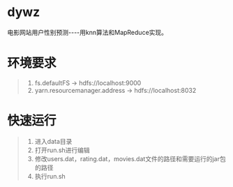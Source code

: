 # dywz
电影网站用户性别预测----用knn算法和MapReduce实现。

# 环境要求
>1. fs.defaultFS -> hdfs://localhost:9000
>2. yarn.resourcemanager.address -> hdfs://localhost:8032
 

# 快速运行
>1. 进入data目录
>2. 打开run.sh进行编辑
>3. 修改users.dat，rating.dat，movies.dat文件的路径和需要运行的jar包的路径
>4. 执行run.sh